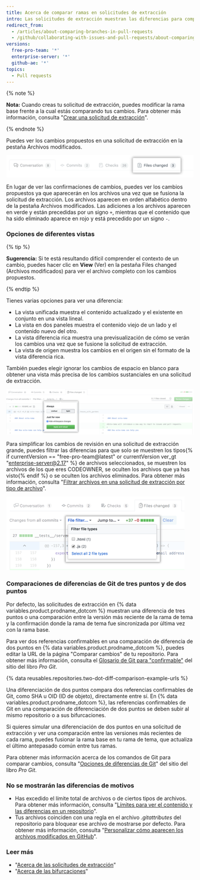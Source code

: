 ```yaml
---
title: Acerca de comparar ramas en solicitudes de extracción
intro: Las solicitudes de extracción muestran las diferencias para comparar los cambios que haz hecho en tu rama de tema respecto a la rama en la cual quieres fusionar tus cambios.
redirect_from:
  - /articles/about-comparing-branches-in-pull-requests
  - /github/collaborating-with-issues-and-pull-requests/about-comparing-branches-in-pull-requests
versions:
  free-pro-team: '*'
  enterprise-server: '*'
  github-ae: '*'
topics:
  - Pull requests
---
```

{% note %}

**Nota:** Cuando creas tu solicitud de extracción, puedes modificar la rama base frente a la cual estás comparando tus cambios. Para obtener más información, consulta "[Crear una solicitud de extracción](/articles/creating-a-pull-request#changing-the-branch-range-and-destination-repository)".

{% endnote %}

Puedes ver los cambios propuestos en una solicitud de extracción en la pestaña Archivos modificados.

![Pestaña Archivos modificados de la solicitud de extracción](/assets/images/help/pull_requests/pull-request-tabs-changed-files.png)

En lugar de ver las confirmaciones de cambios, puedes ver los cambios propuestos ya que aparecerán en los archivos una vez que se fusiona la solicitud de extracción. Los archivos aparecen en orden alfabético dentro de la pestaña Archivos modificados. Las adiciones a los archivos aparecen en verde y están precedidas por un signo `+`, mientras que el contenido que ha sido eliminado aparece en rojo y está precedido por un signo `-`.

### Opciones de diferentes vistas

{% tip %}

**Sugerencia:** Si te está resultando difícil comprender el contexto de un cambio, puedes hacer clic en **View** (Ver) en la pestaña Files changed (Archivos modificados) para ver el archivo completo con los cambios propuestos.

{% endtip %}

Tienes varias opciones para ver una diferencia:
- La vista unificada muestra el contenido actualizado y el existente en conjunto en una vista lineal.
- La vista en dos paneles muestra el contenido viejo de un lado y el contenido nuevo del otro.
- La vista diferencia rica muestra una previsualización de cómo se verán los cambios una vez que se fusione la solicitud de extracción.
- La vista de origen muestra los cambios en el origen sin el formato de la vista diferencia rica.

También puedes elegir ignorar los cambios de espacio en blanco para obtener una vista más precisa de los cambios sustanciales en una solicitud de extracción.

![Menú Opciones de visualización de diferencias](/assets/images/help/pull_requests/diff-settings-menu.png)

Para simplificar los cambios de revisión en una solicitud de extracción grande, puedes filtrar las diferencias para que solo se muestren los tipos{% if currentVersion == "free-pro-team@latest" or currentVersion ver_gt "enterprise-server@2.17" %} de archivos seleccionados, se muestren los archivos de los que eres CODEOWNER, se oculten los archivos que ya has visto{% endif %} o se oculten los archivos eliminados. Para obtener más información, consulta "[Filtrar archivos en una solicitud de extracción por tipo de archivo](/articles/filtering-files-in-a-pull-request)".

  ![Menú desplegable Filtro de archivo](/assets/images/help/pull_requests/file-filter-menu.png)

### Comparaciones de diferencias de Git de tres puntos y de dos puntos

Por defecto, las solicitudes de extracción en {% data variables.product.prodname_dotcom %} muestran una diferencia de tres puntos o una comparación entre la versión más reciente de la rama de tema y la confirmación donde la rama de tema fue sincronizada por última vez con la rama base.

Para ver dos referencias confirmables en una comparación de diferencia de dos puntos en {% data variables.product.prodname_dotcom %}, puedes editar la URL de la página "Comparar cambios" de tu repositorio. Para obtener más información, consulta el [Glosario de Git para "confirmable"](https://git-scm.com/docs/gitglossary#gitglossary-aiddefcommit-ishacommit-ishalsocommittish) del sitio del libro _Pro Git_.

{% data reusables.repositories.two-dot-diff-comparison-example-urls %}

Una diferenciación de dos puntos compara dos referencias confirmables de Git, como SHA u OID (ID de objeto), directamente entre sí. En {% data variables.product.prodname_dotcom %}, las referencias confirmables de Git en una comparación de diferenciación de dos puntos se deben subir al mismo repositorio o a sus bifurcaciones.

Si quieres simular una diferenciación de dos puntos en una solicitud de extracción y ver una comparación entre las versiones más recientes de cada rama, puedes fusionar la rama base en tu rama de tema, que actualiza el último antepasado común entre tus ramas.

Para obtener más información acerca de los comandos de Git para comparar cambios, consulta "[Opciones de diferencias de Git](https://git-scm.com/docs/git-diff#git-diff-emgitdiffemltoptionsgtltcommitgtltcommitgt--ltpathgt82308203)" del sitio del libro _Pro Git_.

### No se mostrarán las diferencias de motivos
- Has excedido el límite total de archivos o de ciertos tipos de archivos. Para obtener más información, consulta "[Límites para ver el contenido y las diferencias en un repositorio](/articles/limits-for-viewing-content-and-diffs-in-a-repository/#diff-limits)".
- Tus archivos coinciden con una regla en el archivo *.gitattributes* del repositorio para bloquear ese archivo de mostrarse por defecto. Para obtener más información, consulta "[Personalizar cómo aparecen los archivos modificados en GitHub](/articles/customizing-how-changed-files-appear-on-github)".

### Leer más

- "[Acerca de las solicitudes de extracción](/articles/about-pull-requests)"
- "[Acerca de las bifurcaciones](/articles/about-forks)"
